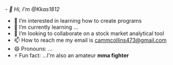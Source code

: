 <em>- 👋 Hi, I’m @Kkas1812</em>
- 👀 I’m interested in learning how to create programs
- 🌱 I’m currently learning ...
- 💞️ I’m looking to collaborate on a stock market analytical tool
- 📫 How to reach me my email is cammcollins473@gmail.com 
- 😄 Pronouns: ...
- ⚡ Fun fact: ...I'm also an amateur <strong>mma fighter</strong> 
<!---
Kkas1812/Kkas1812 is a ✨ special ✨ repository because its `README.md` (this file) appears on your GitHub profile.
You can click the Preview link to take a look at your changes.<ol><li>find how to create projects<li>figure out how to contribute</ol>
--->
